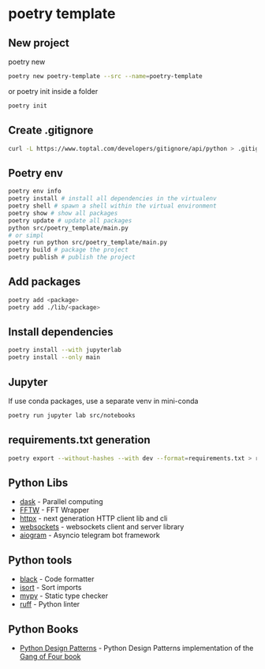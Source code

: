 # poetry template

## New project

poetry new

```sh
poetry new poetry-template --src --name=poetry-template
```

or poetry init inside a folder

```sh
poetry init
```

## Create .gitignore

```sh
curl -L https://www.toptal.com/developers/gitignore/api/python > .gitignore
```

## Poetry env

```sh
poetry env info
poetry install # install all dependencies in the virtualenv
poetry shell # spawn a shell within the virtual environment
poetry show # show all packages
poetry update # update all packages
python src/poetry_template/main.py
# or simpl
poetry run python src/poetry_template/main.py
poetry build # package the project
poetry publish # publish the project
```

## Add packages

```sh
poetry add <package>
poetry add ./lib/<package>
```

## Install dependencies

```sh
poetry install --with jupyterlab
poetry install --only main
```

## Jupyter

If use conda packages, use a separate venv in mini-conda

```sh
poetry run jupyter lab src/notebooks
```

## requirements.txt generation

```sh
poetry export --without-hashes --with dev --format=requirements.txt > requirements.txt
```

## Python Libs

* [dask](https://www.dask.org/) - Parallel computing
* [FFTW](https://doku.lrz.de/fftw-fastest-fourier-transform-in-the-west-11481674.html) - FFT Wrapper
* [httpx](https://github.com/encode/httpx) - next generation HTTP client lib and cli
* [websockets](https://github.com/python-websockets/websockets) - websockets client and server library
* [aiogram](https://github.com/aiogram/aiogram) - Asyncio telegram bot framework

## Python tools

* [black](https://github.com/psf/black) - Code formatter
* [isort](https://pycqa.github.io/isort/) - Sort imports
* [mypy](https://mypy-lang.org/) - Static type checker
* [ruff](https://github.com/astral-sh/ruff) - Python linter

## Python Books

* [Python Design Patterns](https://python-patterns.guide/) - Python Design Patterns implementation of the [Gang of Four book](https://python-patterns.guide/gang-of-four/)
